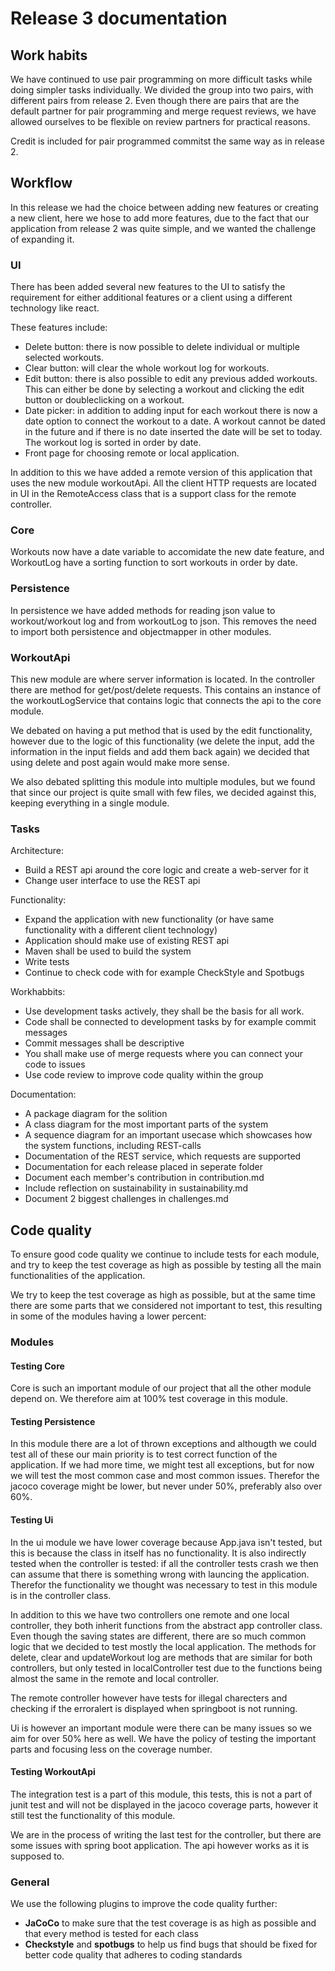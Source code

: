 # Release 3 documentation

## Work habits

We have continued to use pair programming on more difficult tasks while doing simpler tasks individually. We divided the group into two pairs, with different pairs from release 2. Even though there are pairs that are the default partner for pair programming and merge request reviews, we have allowed ourselves to be flexible on review partners for practical reasons.

Credit is included for pair programmed commitst the same way as in release 2.

## Workflow

In this release we had the choice between adding new features or creating a new client, here we hose to add more features, due to the fact that our application from release 2 was quite simple, and we wanted the challenge of expanding it.

### UI

There has been added several new features to the UI to satisfy the requirement for either additional features or a client using a different technology like react.

These features include:

- Delete button: there is now possible to delete individual or multiple selected workouts.
- Clear button: will clear the whole workout log for workouts.
- Edit button: there is also possible to edit any previous added workouts. This can either be done by selecting a workout and clicking the edit button or doubleclicking on a workout.
- Date picker: in addition to adding input for each workout there is now a date option to connect the workout to a date. A workout cannot be dated in the future and if there is no date inserted the date will be set to today. The workout log is sorted in order by date.
- Front page for choosing remote or local application. 

In addition to this we have added a remote version of this application that uses the new module workoutApi. All the client HTTP requests are located in UI in the RemoteAccess class that is a support class for the remote controller.

### Core

Workouts now have a date variable to accomidate the new date feature, and WorkoutLog have a sorting function to sort workouts in order by date.

### Persistence

In persistence we have added methods for reading json value to workout/workout log and from workoutLog to json. This removes the need to import both persistence and objectmapper in other modules.

### WorkoutApi

This new module are where server information is located. In the controller there are method for get/post/delete requests. This contains an instance of the workoutLogService that contains logic that connects the api to the core module.

We debated on having a put method that is used by the edit functionality, however due to the logic of this functionality (we delete the input, add the information in the input fields and add them back again) we decided that using delete and post again would make more sense.

We also debated splitting this module into multiple modules, but we found that since our project is quite small with few files, we decided against this, keeping everything in a single module.

### Tasks

Architecture:

- Build a REST api around the core logic and create a web-server for it
- Change user interface to use the REST api

Functionality:

- Expand the application with new functionality (or have same functionality with a different client technology)
- Application should make use of existing REST api
- Maven shall be used to build the system
- Write tests
- Continue to check code with for example CheckStyle and Spotbugs

Workhabbits:

- Use development tasks actively, they shall be the basis for all work.
- Code shall be connected to development tasks by for example commit messages
- Commit messages shall be descriptive
- You shall make use of merge requests where you can connect your code to issues
- Use code review to improve code quality within the group

Documentation:

- A package diagram for the solition
- A class diagram for the most important parts of the system
- A sequence diagram for an important usecase which showcases how the system functions, including REST-calls
- Documentation of the REST service, which requests are supported
- Documentation for each release placed in seperate folder
- Document each member's contribution in contribution.md
- Include reflection on sustainability in sustainability.md
- Document 2 biggest challenges in challenges.md

## Code quality

To ensure good code quality we continue to include tests for each module, and try to keep the test coverage as high as possible by testing all the main functionalities of the application.

We try to keep the test coverage as high as possible, but at the same time there are some parts that we considered not important to test, this resulting in some of the modules having a lower percent:

### Modules

#### Testing Core

Core is such an important module of our project that all the other module depend on. We therefore aim at 100% test coverage in this module.

#### Testing Persistence

In this module there are a lot of thrown exceptions and althougth we could test all of these our main priority is to test correct function of the application. If we had more time, we might test all exceptions, but for now we will test the most common case and most common issues. Therefor the jacoco coverage might be lower, but never under 50%, preferably also over 60%.

#### Testing Ui

In the ui module we have lower coverage because App.java isn't tested, but this is because the class in itself has no functionality. It is also indirectly tested when the controller is tested: if all the controller tests crash we then can assume that there is something wrong with launcing the application. Therefor the functionality we thought was necessary to test in this module is in the controller class.

In addition to this we have two controllers one remote and one local controller, they both inherit functions from the abstract app controller class. Even though the saving states are different, there are so much common logic that we decided to test mostly the local application. The methods for delete, clear and updateWorkout log are methods that are similar for both controllers, but only tested in localController test due to the functions being almost the same in the remote and local controller.

The remote controller however have tests for illegal charecters and checking if the erroralert is displayed when springboot is not running.

Ui is however an important module were there can be many issues so we aim for over 50% here as well. We have the policy of testing the important parts and focusing less on the coverage number.

#### Testing WorkoutApi

The integration test is a part of this module, this tests, this is not a part of junit test and will not be displayed in the jacoco coverage parts, however it still test the functionality of this module.

We are in the process of writing the last test for the controller, but there are some issues with spring boot application. The api however works as it is supposed to.

### General

We use the following plugins to improve the code quality further:

- **JaCoCo** to make sure that the test coverage is as high as possible and that every method is tested for each class
- **Checkstyle** and **spotbugs** to help us find bugs that should be fixed for better code quality that adheres to coding standards
